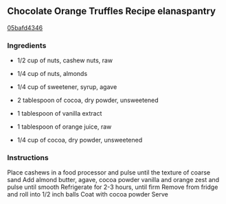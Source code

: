 ## Chocolate Orange Truffles Recipe elanaspantry

[05bafd4346](http://www.chowhound.com/recipes/chocolate-orange-truffles-13748)

### Ingredients

 - 1/2 cup of nuts, cashew nuts, raw

 - 1/4 cup of nuts, almonds

 - 1/4 cup of sweetener, syrup, agave

 - 2 tablespoon of cocoa, dry powder, unsweetened

 - 1 tablespoon of vanilla extract

 - 1 tablespoon of orange juice, raw

 - 1/4 cup of cocoa, dry powder, unsweetened

### Instructions

Place cashews in a food processor and pulse until the texture of coarse sand Add almond butter, agave, cocoa powder vanilla and orange zest and pulse until smooth Refrigerate for 2-3 hours, until firm Remove from fridge and roll into 1/2 inch balls Coat with cocoa powder Serve